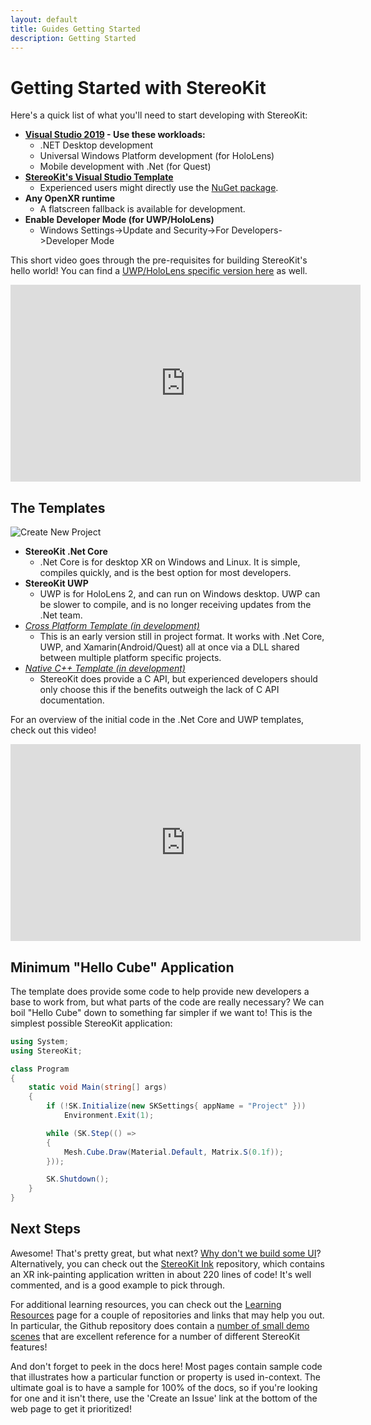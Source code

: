 ```yaml
---
layout: default
title: Guides Getting Started
description: Getting Started
---
```


# Getting Started with StereoKit

Here's a quick list of what you'll need to start developing with StereoKit:

- **[Visual Studio 2019](https://visualstudio.microsoft.com/vs/) - Use these workloads:**
  - .NET Desktop development
  - Universal Windows Platform development (for HoloLens)
  - Mobile development with .Net (for Quest)
- **[StereoKit's Visual Studio Template](https://marketplace.visualstudio.com/items?itemName=NickKlingensmith.StereoKitTemplates)**
  - Experienced users might directly use the [NuGet package](https://www.nuget.org/packages/StereoKit).
- **Any OpenXR runtime**
  - A flatscreen fallback is available for development.
- **Enable Developer Mode (for UWP/HoloLens)**
  - Windows Settings->Update and Security->For Developers->Developer Mode

This short video goes through the pre-requisites for building StereoKit's
hello world! You can find a [UWP/HoloLens specific version here](https://www.youtube.com/watch?v=U_7VNIcPQaM)
as well.
<iframe width="560" height="315" src="https://www.youtube-nocookie.com/embed/lOYs8seoRpc" title="YouTube video player" frameborder="0" allow="accelerometer; autoplay; clipboard-write; encrypted-media; gyroscope; picture-in-picture" allowfullscreen></iframe>

## The Templates

![Create New Project]({{site.url}}/img/screenshots/VSNewProject.png)

- **StereoKit .Net Core**
  - .Net Core is for desktop XR on Windows and Linux. It is simple, compiles quickly, and is the best option for most developers.
- **StereoKit UWP**
  - UWP is for HoloLens 2, and can run on Windows desktop. UWP can be slower to compile, and is no longer receiving updates from the .Net team.
- _[Cross Platform Template (in development)](https://github.com/maluoi/StereoKit/tree/master/StereoKitTemplates/StereoKitXPlat)_
  - This is an early version still in project format. It works with .Net Core, UWP, and Xamarin(Android/Quest) all at once via a DLL shared between multiple platform specific projects.
- _[Native C++ Template (in development)](https://github.com/maluoi/StereoKit/tree/master/StereoKitTemplates/SKNative)_
  - StereoKit does provide a C API, but experienced developers should only choose this if the benefits outweigh the lack of C API documentation.

For an overview of the initial code in the .Net Core and UWP templates,
check out this video!
<iframe width="560" height="315" src="https://www.youtube-nocookie.com/embed/apcWlHNJ5kM" title="YouTube video player" frameborder="0" allow="accelerometer; autoplay; clipboard-write; encrypted-media; gyroscope; picture-in-picture" allowfullscreen></iframe>

## Minimum "Hello Cube" Application

The template does provide some code to help provide new developers a base
to work from, but what parts of the code are really necessary? We can boil
"Hello Cube" down to something far simpler if we want to! This is the
simplest possible StereoKit application:

```csharp
using System;
using StereoKit;

class Program
{
	static void Main(string[] args)
	{
		if (!SK.Initialize(new SKSettings{ appName = "Project" }))
			Environment.Exit(1);

		while (SK.Step(() =>
		{
			Mesh.Cube.Draw(Material.Default, Matrix.S(0.1f));
		}));

		SK.Shutdown();
	}
}
```

## Next Steps

Awesome! That's pretty great, but what next? [Why don't we build some UI]({{site.url}}/Pages/Guides/User-Interface.html)?
Alternatively, you can check out the [StereoKit Ink](https://github.com/maluoi/StereoKit-PaintTutorial)
repository, which contains an XR ink-painting application written in about
220 lines of code! It's well commented, and is a good example to pick
through.

For additional learning resources, you can check out the [Learning Resources]({{site.url}}/Pages/Guides/Learning-Resources.html)
page for a couple of repositories and links that may help you out. In
particular, the Github repository does contain a [number of small demo scenes](https://github.com/maluoi/StereoKit/tree/master/Examples/StereoKitTest/Demos)
that are excellent reference for a number of different StereoKit features!

And don't forget to peek in the docs here! Most pages contain sample code
that illustrates how a particular function or property is used
in-context. The ultimate goal is to have a sample for 100% of the docs,
so if you're looking for one and it isn't there, use the 'Create an Issue'
link at the bottom of the web page to get it prioritized!

